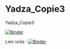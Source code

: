# Yadza_Copie3
Yadza_Copie3

[![Binder](https://mybinder.org/badge_logo.svg)](https://mybinder.org/v2/gh/dfialaire/Yadza_Copie3/HEAD)

Lien voila : [![Binder](https://mybinder.org/badge_logo.svg)](https://mybinder.org/v2/gh/dfialaire/Yadza_Copie3/HEAD?urlpath=%2Fvoila%2Frender%2FYadza-Copy3.ipynb)



